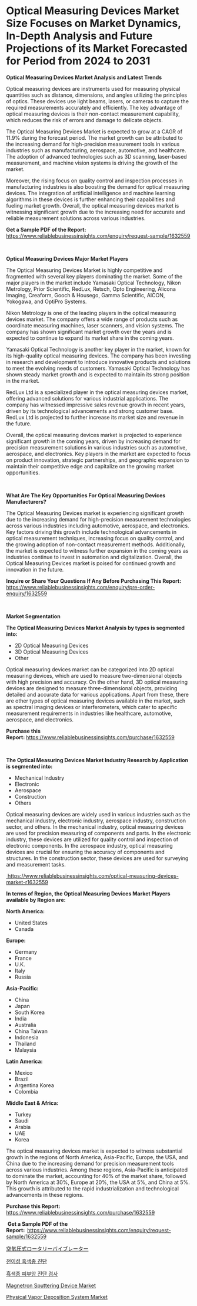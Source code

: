 <p><h1>Optical Measuring Devices Market Size Focuses on Market Dynamics, In-Depth Analysis and Future Projections of its Market Forecasted for Period from 2024 to 2031</h1></p><p><strong>Optical Measuring Devices Market Analysis and Latest Trends</strong></p>
<p><p>Optical measuring devices are instruments used for measuring physical quantities such as distance, dimensions, and angles utilizing the principles of optics. These devices use light beams, lasers, or cameras to capture the required measurements accurately and efficiently. The key advantage of optical measuring devices is their non-contact measurement capability, which reduces the risk of errors and damage to delicate objects.</p><p>The Optical Measuring Devices Market is expected to grow at a CAGR of 11.9% during the forecast period. The market growth can be attributed to the increasing demand for high-precision measurement tools in various industries such as manufacturing, aerospace, automotive, and healthcare. The adoption of advanced technologies such as 3D scanning, laser-based measurement, and machine vision systems is driving the growth of the market.</p><p>Moreover, the rising focus on quality control and inspection processes in manufacturing industries is also boosting the demand for optical measuring devices. The integration of artificial intelligence and machine learning algorithms in these devices is further enhancing their capabilities and fueling market growth. Overall, the optical measuring devices market is witnessing significant growth due to the increasing need for accurate and reliable measurement solutions across various industries.</p></p>
<p><strong>Get a Sample PDF of the Report:&nbsp;</strong> <a href="https://www.reliablebusinessinsights.com/enquiry/request-sample/1632559">https://www.reliablebusinessinsights.com/enquiry/request-sample/1632559</a></p>
<p>&nbsp;</p>
<p><strong>Optical Measuring Devices Major Market Players</strong></p>
<p><p>The Optical Measuring Devices Market is highly competitive and fragmented with several key players dominating the market. Some of the major players in the market include Yamasaki Optical Technology, Nikon Metrology, Prior Scientific, RedLux, Retsch, Opto Engineering, Alicona Imaging, Creaform, Gooch & Housego, Gamma Scientific, AICON, Yokogawa, and OptiPro Systems.</p><p>Nikon Metrology is one of the leading players in the optical measuring devices market. The company offers a wide range of products such as coordinate measuring machines, laser scanners, and vision systems. The company has shown significant market growth over the years and is expected to continue to expand its market share in the coming years. </p><p>Yamasaki Optical Technology is another key player in the market, known for its high-quality optical measuring devices. The company has been investing in research and development to introduce innovative products and solutions to meet the evolving needs of customers. Yamasaki Optical Technology has shown steady market growth and is expected to maintain its strong position in the market.</p><p>RedLux Ltd is a specialized player in the optical measuring devices market, offering advanced solutions for various industrial applications. The company has witnessed impressive sales revenue growth in recent years, driven by its technological advancements and strong customer base. RedLux Ltd is projected to further increase its market size and revenue in the future.</p><p>Overall, the optical measuring devices market is projected to experience significant growth in the coming years, driven by increasing demand for precision measurement solutions in various industries such as automotive, aerospace, and electronics. Key players in the market are expected to focus on product innovation, strategic partnerships, and geographic expansion to maintain their competitive edge and capitalize on the growing market opportunities.</p></p>
<p>&nbsp;</p>
<p><strong>What Are The Key Opportunities For Optical Measuring Devices Manufacturers?</strong></p>
<p><p>The Optical Measuring Devices market is experiencing significant growth due to the increasing demand for high-precision measurement technologies across various industries including automotive, aerospace, and electronics. Key factors driving this growth include technological advancements in optical measurement techniques, increasing focus on quality control, and the growing adoption of non-contact measurement methods. Additionally, the market is expected to witness further expansion in the coming years as industries continue to invest in automation and digitalization. Overall, the Optical Measuring Devices market is poised for continued growth and innovation in the future.</p></p>
<p><strong>Inquire or Share Your Questions If Any Before Purchasing This Report:</strong> <a href="https://www.reliablebusinessinsights.com/enquiry/pre-order-enquiry/1632559">https://www.reliablebusinessinsights.com/enquiry/pre-order-enquiry/1632559</a></p>
<p>&nbsp;</p>
<p><strong>Market Segmentation</strong></p>
<p><strong>The Optical Measuring Devices Market Analysis by types is segmented into:</strong></p>
<p><ul><li>2D Optical Measuring Devices</li><li>3D Optical Measuring Devices</li><li>Other</li></ul></p>
<p><p>Optical measuring devices market can be categorized into 2D optical measuring devices, which are used to measure two-dimensional objects with high precision and accuracy. On the other hand, 3D optical measuring devices are designed to measure three-dimensional objects, providing detailed and accurate data for various applications. Apart from these, there are other types of optical measuring devices available in the market, such as spectral imaging devices or interferometers, which cater to specific measurement requirements in industries like healthcare, automotive, aerospace, and electronics.</p></p>
<p><strong>Purchase this Report:&nbsp;</strong><a href="https://www.reliablebusinessinsights.com/purchase/1632559">https://www.reliablebusinessinsights.com/purchase/1632559</a></p>
<p>&nbsp;</p>
<p><strong>The Optical Measuring Devices Market Industry Research by Application is segmented into:</strong></p>
<p><ul><li>Mechanical Industry</li><li>Electronic</li><li>Aerospace</li><li>Construction</li><li>Others</li></ul></p>
<p><p>Optical measuring devices are widely used in various industries such as the mechanical industry, electronic industry, aerospace industry, construction sector, and others. In the mechanical industry, optical measuring devices are used for precision measuring of components and parts. In the electronic industry, these devices are utilized for quality control and inspection of electronic components. In the aerospace industry, optical measuring devices are crucial for ensuring the accuracy of components and structures. In the construction sector, these devices are used for surveying and measurement tasks.</p></p>
<p><a href="https://www.reliablebusinessinsights.com/optical-measuring-devices-market-r1632559">&nbsp;https://www.reliablebusinessinsights.com/optical-measuring-devices-market-r1632559</a></p>
<p><strong>In terms of Region, the Optical Measuring Devices Market Players available by Region are:</strong></p>
<p>
    <p> <strong> North America: </strong>
        <ul>
            <li>United States</li>
            <li>Canada</li>
        </ul>
        </p> 
    <p> <strong> Europe: </strong>
        <ul>
            <li>Germany</li>
            <li>France</li>
            <li>U.K.</li>
            <li>Italy</li>
            <li>Russia</li>
        </ul>
        </p> 
    <p> <strong> Asia-Pacific: </strong>
        <ul>
            <li>China</li>
            <li>Japan</li>
            <li>South Korea</li>
            <li>India</li>
            <li>Australia</li>
            <li>China Taiwan</li>
            <li>Indonesia</li>
            <li>Thailand</li>
            <li>Malaysia</li>
        </ul>
        </p> 
    <p> <strong> Latin America: </strong>
        <ul>
            <li>Mexico</li>
            <li>Brazil</li>
            <li>Argentina Korea</li>
            <li>Colombia</li>
        </ul>
        </p> 
    <p> <strong> Middle East & Africa: </strong>
        <ul>
            <li>Turkey</li>
            <li>Saudi</li>
            <li>Arabia</li>
            <li>UAE</li>
            <li>Korea</li>
        </ul>
    </p>
    </p>
<p><p>The optical measuring devices market is expected to witness substantial growth in the regions of North America, Asia-Pacific, Europe, the USA, and China due to the increasing demand for precision measurement tools across various industries. Among these regions, Asia-Pacific is anticipated to dominate the market, accounting for 40% of the market share, followed by North America at 30%, Europe at 20%, the USA at 5%, and China at 5%. This growth is attributed to the rapid industrialization and technological advancements in these regions.</p></p>
<p><strong>Purchase this Report: </strong><a href="https://www.reliablebusinessinsights.com/purchase/1632559">https://www.reliablebusinessinsights.com/purchase/1632559</a></p>
<p>&nbsp;<strong>Get a Sample PDF of the Report:&nbsp;&nbsp;</strong><a href="https://www.reliablebusinessinsights.com/enquiry/request-sample/1632559">https://www.reliablebusinessinsights.com/enquiry/request-sample/1632559</a></p>
<p><strong></strong></p>
<p><p><a href="https://github.com/tanyaali3/Market-Research-Report-List-1/blob/main/3913897159095.md">空気圧式ロータリーバイブレーター</a></p><p><a href="https://github.com/WilburKihn5676/Market-Research-Report-List-2/blob/main/7317833170639.md">전이성 흑색종 진단</a></p><p><a href="https://github.com/wallacBahrtyinger567686/Market-Research-Report-List-2/blob/main/4059578170640.md">흑색종 피부암 진단 검사</a></p><p><a href="https://github.com/Gilanghao0/Market-Research-Report-List-1/blob/main/magnetron-sputtering-device-market.md">Magnetron Sputtering Device Market</a></p><p><a href="https://github.com/YashRP12/Market-Research-Report-List-5/blob/main/physical-vapor-deposition-system-market.md">Physical Vapor Deposition System Market</a></p></p>